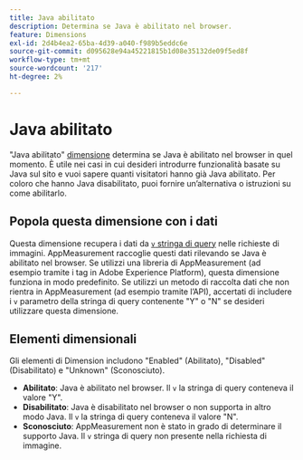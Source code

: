```yaml
---
title: Java abilitato
description: Determina se Java è abilitato nel browser.
feature: Dimensions
exl-id: 2d4b4ea2-65ba-4d39-a040-f989b5eddc6e
source-git-commit: d095628e94a45221815b1d08e35132de09f5ed8f
workflow-type: tm+mt
source-wordcount: '217'
ht-degree: 2%

---
```


# Java abilitato

&quot;Java abilitato&quot; [dimensione](overview.md) determina se Java è abilitato nel browser in quel momento. È utile nei casi in cui desideri introdurre funzionalità basate su Java sul sito e vuoi sapere quanti visitatori hanno già Java abilitato. Per coloro che hanno Java disabilitato, puoi fornire un’alternativa o istruzioni su come abilitarlo.

## Popola questa dimensione con i dati

Questa dimensione recupera i dati da [`v` stringa di query](/help/implement/validate/query-parameters.md) nelle richieste di immagini. AppMeasurement raccoglie questi dati rilevando se Java è abilitato nel browser. Se utilizzi una libreria di AppMeasurement (ad esempio tramite i tag in Adobe Experience Platform), questa dimensione funziona in modo predefinito. Se utilizzi un metodo di raccolta dati che non rientra in AppMeasurement (ad esempio tramite l’API), accertati di includere i `v` parametro della stringa di query contenente &quot;Y&quot; o &quot;N&quot; se desideri utilizzare questa dimensione.

## Elementi dimensionali

Gli elementi di Dimension includono &quot;Enabled&quot; (Abilitato), &quot;Disabled&quot; (Disabilitato) e &quot;Unknown&quot; (Sconosciuto).

* **Abilitato**: Java è abilitato nel browser. Il `v` la stringa di query conteneva il valore &quot;Y&quot;.
* **Disabilitato**: Java è disabilitato nel browser o non supporta in altro modo Java. Il `v` la stringa di query conteneva il valore &quot;N&quot;.
* **Sconosciuto**: AppMeasurement non è stato in grado di determinare il supporto Java. Il `v` stringa di query non presente nella richiesta di immagine.
